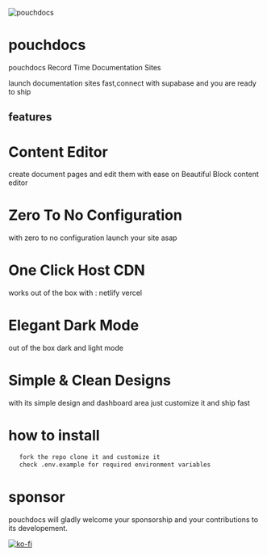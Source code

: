 ![pouchdocs](https://www.awesomescreenshot.com/image/49411578?key=e1ac260d8a49b20a7c2d10aa40fd6364)
# pouchdocs

pouchdocs Record Time Documentation Sites

launch documentation sites fast,connect with supabase and you are ready to ship

## features

# Content Editor
create document pages and edit them with ease on Beautiful Block content editor

# Zero To No Configuration
with zero to no configuration launch your site asap

# One Click Host CDN
works out of the box with : netlify vercel

# Elegant Dark Mode
out of the box dark and light mode

# Simple & Clean Designs
with its simple design and dashboard area just customize it and ship fast

# how to install

```bash
   fork the repo clone it and customize it
   check .env.example for required environment variables


```

# sponsor

pouchdocs will gladly welcome your sponsorship and your 
contributions to its developement.

[![ko-fi](https://ko-fi.com/img/githubbutton_sm.svg)](https://ko-fi.com/H2H3XBF9G)



